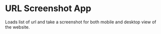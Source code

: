 # URL Screenshot App

Loads list of url and take a screenshot for both mobile and desktop view of the website.